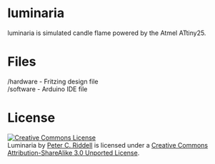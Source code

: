 luminaria
=========

luminaria is simulated candle flame powered by the Atmel ATtiny25.


Files
=====

/hardware - Fritzing design file<br>
/software - Arduino IDE file

License
=======

<a rel="license" href="http://creativecommons.org/licenses/by-sa/3.0/deed.en_US"><img alt="Creative Commons License" style="border-width:0" src="http://i.creativecommons.org/l/by-sa/3.0/88x31.png" /></a><br /><span xmlns:dct="http://purl.org/dc/terms/" property="dct:title">Luminaria</span> by <a xmlns:cc="http://creativecommons.org/ns#" href="sites.google.com/site/creationsbypeter" property="cc:attributionName" rel="cc:attributionURL">Peter C. Riddell</a> is licensed under a <a rel="license" href="http://creativecommons.org/licenses/by-sa/3.0/deed.en_US">Creative Commons Attribution-ShareAlike 3.0 Unported License</a>.
